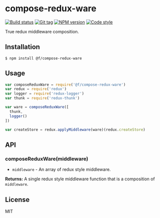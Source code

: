 
# compose-redux-ware

[![Build status][travis-image]][travis-url]
[![Git tag][git-image]][git-url]
[![NPM version][npm-image]][npm-url]
[![Code style][standard-image]][standard-url]

True redux middleware composition.

## Installation

    $ npm install @f/compose-redux-ware

## Usage

```js
var composeReduxWare = require('@f/compose-redux-ware')
var redux = require('redux')
var logger = require('redux-logger')
var thunk = require('redux-thunk')

var ware = composeReduxWare([
  thunk,
  logger()
])

var createStore = redux.applyMiddleware(ware)(redux.createStore)
```

## API

### composeReduxWare(middleware)

- `middleware` - An array of redux style middleware.

**Returns:** A single redux style middleware function that is a composition of `middleware`.

## License

MIT

[travis-image]: https://img.shields.io/travis/micro-js/compose-redux-ware.svg?style=flat-square
[travis-url]: https://travis-ci.org/micro-js/compose-redux-ware
[git-image]: https://img.shields.io/github/tag/micro-js/compose-redux-ware.svg
[git-url]: https://github.com/micro-js/compose-redux-ware
[standard-image]: https://img.shields.io/badge/code%20style-standard-brightgreen.svg?style=flat
[standard-url]: https://github.com/feross/standard
[npm-image]: https://img.shields.io/npm/v/@f/compose-redux-ware.svg?style=flat-square
[npm-url]: https://npmjs.org/package/@f/compose-redux-ware
